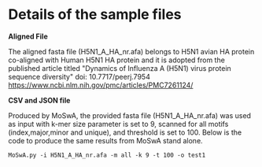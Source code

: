 # Details of the sample files

**Aligned File**

The aligned fasta file (H5N1_A_HA_nr.afa) belongs to H5N1 avian HA protein co-aligned with Human H5N1 HA protein and it is adopted from the published article titled
"Dynamics of Influenza A (H5N1) virus protein sequence diversity" doi: 10.7717/peerj.7954
https://www.ncbi.nlm.nih.gov/pmc/articles/PMC7261124/


**CSV and JSON file**

Produced by MoSwA, the provided fasta file (H5N1_A_HA_nr.afa) was used as input with k-mer size parameter is set to 9, scanned for all motifs (index,major,minor and unique),
and threshold is set to 100. Below is the code to produce the same results from MoSwA stand alone.

```MoSwA.py -i H5N1_A_HA_nr.afa -m all -k 9 -t 100 -o test1```

